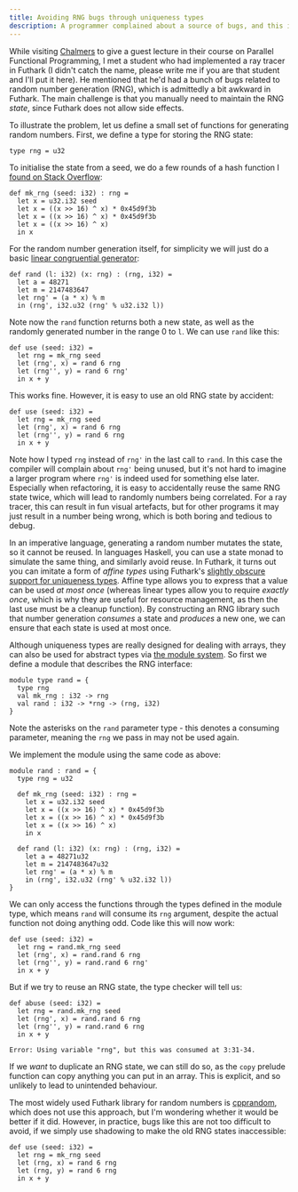 ```yaml
---
title: Avoiding RNG bugs through uniqueness types
description: A programmer complained about a source of bugs, and this is how I think it could be fixed.
---
```


While visiting [Chalmers](https://www.chalmers.se/en/) to give a guest
lecture in their course on Parallel Functional Programming, I met a
student who had implemented a ray tracer in Futhark (I didn't catch
the name, please write me if you are that student and I'll put it
here). He mentioned that he'd had a bunch of bugs related to random
number generation (RNG), which is admittedly a bit awkward in Futhark.
The main challenge is that you manually need to maintain the RNG
*state*, since Futhark does not allow side effects.

To illustrate the problem, let us define a small set of functions for
generating random numbers. First, we define a type for storing the RNG
state:

```Futhark
type rng = u32
```

To initialise the state from a seed, we do a few rounds of a hash
function I [found on Stack
Overflow](https://stackoverflow.com/questions/664014/what-integer-hash-function-are-good-that-accepts-an-integer-hash-key/12996028#12996028):

```Futhark
def mk_rng (seed: i32) : rng =
  let x = u32.i32 seed
  let x = ((x >> 16) ^ x) * 0x45d9f3b
  let x = ((x >> 16) ^ x) * 0x45d9f3b
  let x = ((x >> 16) ^ x)
  in x
```

For the random number generation itself, for simplicity we will just
do a basic [linear congruential
generator](https://en.wikipedia.org/wiki/Linear_congruential_generator):

```Futhark
def rand (l: i32) (x: rng) : (rng, i32) =
  let a = 48271
  let m = 2147483647
  let rng' = (a * x) % m
  in (rng', i32.u32 (rng' % u32.i32 l))
```

Note now the `rand` function returns both a new state, as well as the
randomly generated number in the range 0 to `l`. We can use `rand` like
this:

```Futhark
def use (seed: i32) =
  let rng = mk_rng seed
  let (rng', x) = rand 6 rng
  let (rng'', y) = rand 6 rng'
  in x + y
```

This works fine. However, it is easy to use an old RNG state by
accident:

```Futhark
def use (seed: i32) =
  let rng = mk_rng seed
  let (rng', x) = rand 6 rng
  let (rng'', y) = rand 6 rng
  in x + y
```

Note how I typed `rng` instead of `rng'` in the last call to `rand`.
In this case the compiler will complain about `rng'` being unused, but
it's not hard to imagine a larger program where `rng'` is indeed used
for something else later. Especially when refactoring, it is easy to
accidentally reuse the same RNG state twice, which will lead to
randomly numbers being correlated. For a ray tracer, this can result
in fun visual artefacts, but for other programs it may just result in
a number being wrong, which is both boring and tedious to debug.

In an imperative language, generating a random number mutates the
state, so it cannot be reused. In languages Haskell, you can use a
state monad to simulate the same thing, and similarly avoid reuse. In
Futhark, it turns out you can imitate a form of *affine types* using
Futhark's [slightly obscure support for uniqueness
types](2022-06-13-uniqueness-types.html). Affine type allows you to
express that a value can be used *at most once* (whereas linear types
allow you to require *exactly once*, which is why they are useful for
resource management, as then the last use must be a cleanup function).
By constructing an RNG library such that number generation *consumes*
a state and *produces* a new one, we can ensure that each state is
used at most once.

Although uniqueness types are really designed for dealing with arrays,
they can also be used for abstract types via [the module
system](https://futhark-lang.org/blog/2017-01-25-futhark-module-system.html).
So first we define a module that describes the RNG interface:

```Futhark
module type rand = {
  type rng
  val mk_rng : i32 -> rng
  val rand : i32 -> *rng -> (rng, i32)
}
```

Note the asterisks on the `rand` parameter type - this denotes a
consuming parameter, meaning the `rng` we pass in may not be used
again.

We implement the module using the same code as above:

```Futhark
module rand : rand = {
  type rng = u32

  def mk_rng (seed: i32) : rng =
    let x = u32.i32 seed
    let x = ((x >> 16) ^ x) * 0x45d9f3b
    let x = ((x >> 16) ^ x) * 0x45d9f3b
    let x = ((x >> 16) ^ x)
    in x

  def rand (l: i32) (x: rng) : (rng, i32) =
    let a = 48271u32
    let m = 2147483647u32
    let rng' = (a * x) % m
    in (rng', i32.u32 (rng' % u32.i32 l))
}
```

We can only access the functions through the types defined in the
module type, which means `rand` will consume its `rng` argument,
despite the actual function not doing anything odd. Code like this
will now work:

```Futhark
def use (seed: i32) =
  let rng = rand.mk_rng seed
  let (rng', x) = rand.rand 6 rng
  let (rng'', y) = rand.rand 6 rng'
  in x + y
```

But if we try to reuse an RNG state, the type checker will tell us:

```Futhark
def abuse (seed: i32) =
  let rng = rand.mk_rng seed
  let (rng', x) = rand.rand 6 rng
  let (rng'', y) = rand.rand 6 rng
  in x + y
```

```
Error: Using variable "rng", but this was consumed at 3:31-34.
```

If we *want* to duplicate an RNG state, we can still do so, as the
`copy` prelude function can copy anything you can put in an array.
This is explicit, and so unlikely to lead to unintended behaviour.

The most widely used Futhark library for random numbers is
[cpprandom](https://github.com/diku-dk/cpprandom), which does not use
this approach, but I'm wondering whether it would be better if it did.
However, in practice, bugs like this are not too difficult to avoid,
if we simply use shadowing to make the old RNG states inaccessible:

```Futhark
def use (seed: i32) =
  let rng = mk_rng seed
  let (rng, x) = rand 6 rng
  let (rng, y) = rand 6 rng
  in x + y
```

